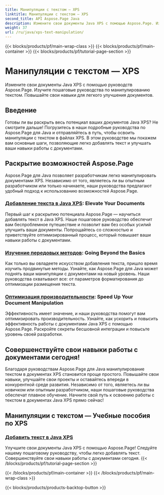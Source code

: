 ```yaml
---
title: Манипуляции с текстом — XPS
linktitle: Манипуляции с текстом — XPS
second_title: API Aspose.Page Java
description: Измените свои документы Java XPS с помощью Aspose.Page. Изучите пошаговые руководства по манипулированию текстом. Повышайте свои навыки для легкого улучшения документов.
weight: 37
url: /ru/java/xps-text-manipulation/
---
```


{{< blocks/products/pf/main-wrap-class >}}
{{< blocks/products/pf/main-container >}}
{{< blocks/products/pf/tutorial-page-section >}}

# Манипуляции с текстом — XPS


Измените свои документы Java XPS с помощью руководств Aspose.Page. Изучите пошаговые руководства по манипулированию текстом. Повышайте свои навыки для легкого улучшения документов.

## Введение

Готовы ли вы раскрыть весь потенциал ваших документов Java XPS? Не смотрите дальше! Погрузитесь в наши подробные руководства по Aspose.Page для Java и отправляйтесь в путь, чтобы освоить манипуляции с текстом в файлах XPS. В этом руководстве мы покажем вам основные шаги, позволяющие легко добавлять текст и улучшать ваши навыки работы с документами.

## Раскрытие возможностей Aspose.Page

Aspose.Page для Java позволяет разработчикам легко манипулировать документами XPS. Независимо от того, являетесь ли вы опытным разработчиком или только начинаете, наши руководства предлагают удобный подход к использованию возможностей Aspose.Page.

### [Добавление текста в Java XPS](./add-text/): Elevate Your Documents

Первый шаг к раскрытию потенциала Aspose.Page — научиться добавлять текст в Java XPS. Наше пошаговое руководство обеспечит вам беспроблемное путешествие и позволит вам без особых усилий улучшить ваши документы. Попрощайтесь со сложностью и приветствуйте оптимизированный процесс, который повышает ваши навыки работы с документами.

### [Изучение передовых методов](#): Going Beyond the Basics

Как только вы овладеете искусством добавления текста, пришло время изучить продвинутые методы. Узнайте, как Aspose.Page для Java может поднять ваши манипуляции с документами на новый уровень. Наши руководства охватывают все: от параметров форматирования до оптимизации размещения текста.

### [Оптимизация производительности](#): Speed Up Your Document Manipulation

Эффективность имеет значение, и наши руководства помогут вам оптимизировать производительность. Узнайте, как ускорить и повысить эффективность работы с документами Java XPS с помощью Aspose.Page. Раскройте секреты бесшовной интеграции и повысьте уровень своей разработки.

## Совершенствуйте свои навыки работы с документами сегодня!

Благодаря руководствам Aspose.Page для Java манипулирование текстом в документах XPS становится проще простого. Повышайте свои навыки, улучшайте свои проекты и оставайтесь впереди в конкурентной среде развития. Независимо от того, являетесь ли вы новичком или опытным разработчиком, наши пошаговые руководства обеспечат плавное обучение. Начните свой путь к освоению работы с текстом в документах Java XPS прямо сейчас!
## Манипуляции с текстом — Учебные пособия по XPS
### [Добавить текст в Java XPS](./add-text/)
Улучшите свои документы Java XPS с помощью Aspose.Page! Следуйте нашему пошаговому руководству, чтобы легко добавлять текст. Совершенствуйте свои навыки работы с документами сегодня.
{{< /blocks/products/pf/tutorial-page-section >}}

{{< /blocks/products/pf/main-container >}}
{{< /blocks/products/pf/main-wrap-class >}}

{{< blocks/products/products-backtop-button >}}
